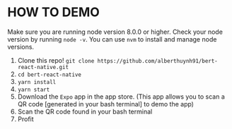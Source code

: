 # HOW TO DEMO

Make sure you are running node version 8.0.0 or higher. Check your node version by running `node -v`. You can use `nvm` to install and manage node versions.

1) Clone this repo! `git clone https://github.com/alberthuynh91/bert-react-native.git`
2) `cd bert-react-native`
3) `yarn install`  
4) `yarn start`
5) Download the `Expo` app in the app store. (This app allows you to scan a QR code [generated in your bash terminal] to demo the app)
6) Scan the QR code found in your bash terminal
6) Profit